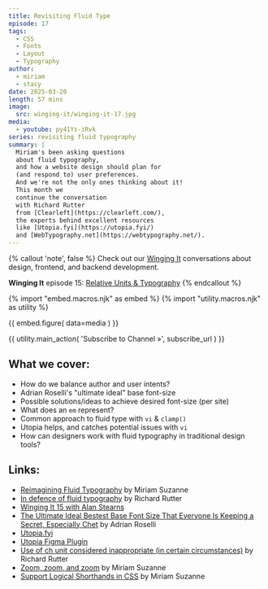 ```yaml
---
title: Revisiting Fluid Type
episode: 17
tags:
  - CSS
  - Fonts
  - Layout
  - Typography
author:
  - miriam
  - stacy
date: 2025-03-20
length: 57 mins
image:
  src: winging-it/winging-it-17.jpg
media:
  - youtube: py41Ys-iRvk
series: revisiting fluid typography
summary: |
  Miriam's been asking questions
  about fluid typography,
  and how a website design should plan for
  (and respond to) user preferences.
  And we're not the only ones thinking about it!
  This month we
  continue the conversation
  with Richard Rutter
  from [Clearleft](https://clearleft.com/),
  the experts behind excellent resources
  like [Utopia.fyi](https://utopia.fyi/)
  and [WebTypography.net](https://webtypography.net/).
---
```


{% callout 'note', false %}
Check out our [Winging It](/wingingit/)
conversations about design, frontend,
and backend development.

**Winging It** episode 15: [Relative Units & Typography](/2025/01/24/winging-it-15/)
{% endcallout %}

{% import "embed.macros.njk" as embed %}
{% import "utility.macros.njk" as utility %}

{{ embed.figure(
  data=media
) }}

{{ utility.main_action(
  'Subscribe to Channel »',
  subscribe_url
) }}

 ## What we cover:

- How do we balance author and user intents?
- Adrian Roselli's "ultimate ideal" base font-size
- Possible solutions/ideas to achieve desired font-size (per site)
- What does an `em` represent?
- Common approach to fluid type with `vi` & `clamp()`
- Utopia helps, and catches potential issues with `vi`
- How can designers work with fluid typography in traditional design tools?

## Links:

- [Reimagining Fluid Typography](/2025/02/12/fluid-type/) by Miriam Suzanne
- [In defence of fluid typography](https://clagnut.com/blog/2441/) by Richard Rutter
- [Winging It 15 with Alan Stearns](/2025/01/24/winging-it-15/)
- [The Ultimate Ideal Bestest Base Font Size That Everyone Is Keeping a Secret, Especially Chet](https://adrianroselli.com/2024/03/the-ultimate-ideal-bestest-base-font-size-that-everyone-is-keeping-a-secret-especially-chet.html) by Adrian Roselli
- [Utopia.fyi](https://utopia.fyi/)
- [Utopia Figma Plugin](https://www.figma.com/community/plugin/951884648789524000/utopia-fluid-type-space-calculator)
- [Use of ch unit considered inappropriate (in certain circumstances)](https://clagnut.com/blog/2432/) by Richard Rutter
- [Zoom, zoom, and zoom](/2024/07/09/zoomies/) by Miriam Suzanne
- [Support Logical Shorthands in CSS](/2025/03/20/logical-shorthand/) by Miriam Suzanne

